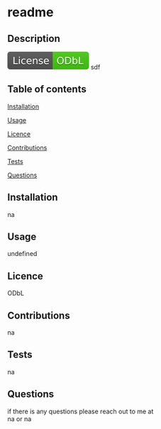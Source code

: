 # readme  
   ## Description 
   ![LICENSE](assets/ODbL.svg)
   sdf 
   ## Table of contents 
   [Installation](#installation) 

   [Usage](#usage) 

   [Licence](#licence) 

   [Contributions](#contributions) 

   [Tests](#tests) 
   
   [Questions](#questions) 

   ## Installation 
   na  
   ## Usage 
   undefined  
   ## Licence 
   ODbL  
   ## Contributions 
   na 
   ## Tests 
   na 
   ## Questions 
   if there is any questions please reach out to me at  
    na or na